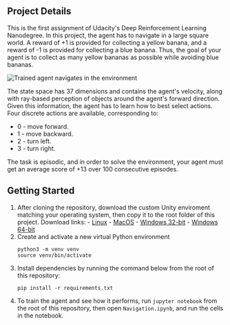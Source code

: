 ## Project Details

This is the first assignment of Udacity's Deep Reinforcement Learning Nanodegree. In this project, the agent has to navigate in a large square world. A reward of +1 is provided for collecting a yellow banana, and a reward of -1 is provided for collecting a blue banana. Thus, the goal of your agent is to collect as many yellow bananas as possible while avoiding blue bananas.

![Trained agent navigates in the environment](trained_agent.gif)

The state space has 37 dimensions and contains the agent's velocity, along with ray-based perception of objects around the agent's forward direction. Given this information, the agent has to learn how to best select actions. Four discrete actions are available, corresponding to:

- 0 - move forward.
- 1 - move backward.
- 2 - turn left.
- 3 - turn right.

The task is episodic, and in order to solve the environment, your agent must get an average score of +13 over 100 consecutive episodes.

## Getting Started

1. After cloning the repository, download the custom Unity enviroment matching your operating system, then copy it to the root folder of this project.
   Download links: - [Linux](https://s3-us-west-1.amazonaws.com/udacity-drlnd/P1/Banana/Banana_Linux.zip) - [MacOS](https://s3-us-west-1.amazonaws.com/udacity-drlnd/P1/Banana/Banana.app.zip) - [Windows 32-bit](https://s3-us-west-1.amazonaws.com/udacity-drlnd/P1/Banana/Banana_Windows_x86.zip) - [Windows 64-bit](https://s3-us-west-1.amazonaws.com/udacity-drlnd/P1/Banana/Banana_Windows_x86_64.zip)
1. Create and activate a new virtual Python environment
   ```
   python3 -m venv venv
   source venv/bin/activate
   ```
1. Install dependencies by running the command below from the root of this repository:
   ```
   pip install -r requirements.txt
   ```
1. To train the agent and see how it performs, run `jupyter notebook` from the root of this repository, then open `Navigation.ipynb`, and run the cells in the notebook.
